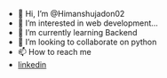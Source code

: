- 👋 Hi, I’m @Himanshujadon02
- 👀 I’m interested in web development...
- 🌱 I’m currently learning Backend
- 💞️ I’m looking to collaborate on python
- 📫 How to reach me
- <a href="https://www.linkedin.com/in/himanshu-jadon-130960226" target>linkedin</a>
  

<!---
Himanshujadon02/Himanshujadon02 is a ✨ special ✨ repository because its `README.md` (this file) appears on your GitHub profile.
You can click the Preview link to take a look at your changes.
--->
